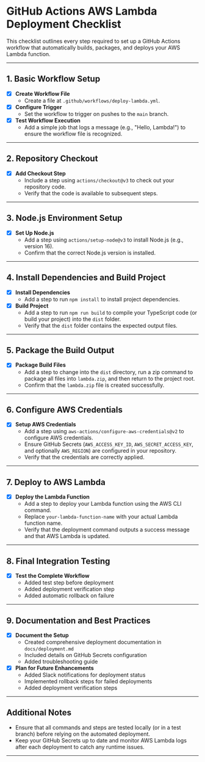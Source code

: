 # GitHub Actions AWS Lambda Deployment Checklist

This checklist outlines every step required to set up a GitHub Actions workflow that automatically builds, packages, and deploys your AWS Lambda function.

---

## 1. Basic Workflow Setup

- [x] **Create Workflow File**
  - Create a file at `.github/workflows/deploy-lambda.yml`.
- [x] **Configure Trigger**
  - Set the workflow to trigger on pushes to the `main` branch.
- [x] **Test Workflow Execution**
  - Add a simple job that logs a message (e.g., "Hello, Lambda!") to ensure the workflow file is recognized.

---

## 2. Repository Checkout

- [x] **Add Checkout Step**
  - Include a step using `actions/checkout@v3` to check out your repository code.
  - Verify that the code is available to subsequent steps.

---

## 3. Node.js Environment Setup

- [x] **Set Up Node.js**
  - Add a step using `actions/setup-node@v3` to install Node.js (e.g., version 16).
  - Confirm that the correct Node.js version is installed.

---

## 4. Install Dependencies and Build Project

- [x] **Install Dependencies**
  - Add a step to run `npm install` to install project dependencies.
- [x] **Build Project**
  - Add a step to run `npm run build` to compile your TypeScript code (or build your project) into the `dist` folder.
  - Verify that the `dist` folder contains the expected output files.

---

## 5. Package the Build Output

- [x] **Package Build Files**
  - Add a step to change into the `dist` directory, run a zip command to package all files into `lambda.zip`, and then return to the project root.
  - Confirm that the `lambda.zip` file is created successfully.

---

## 6. Configure AWS Credentials

- [x] **Setup AWS Credentials**
  - Add a step using `aws-actions/configure-aws-credentials@v2` to configure AWS credentials.
  - Ensure GitHub Secrets (`AWS_ACCESS_KEY_ID`, `AWS_SECRET_ACCESS_KEY`, and optionally `AWS_REGION`) are configured in your repository.
  - Verify that the credentials are correctly applied.

---

## 7. Deploy to AWS Lambda

- [x] **Deploy the Lambda Function**
  - Add a step to deploy your Lambda function using the AWS CLI command.
  - Replace `your-lambda-function-name` with your actual Lambda function name.
  - Verify that the deployment command outputs a success message and that AWS Lambda is updated.

---

## 8. Final Integration Testing

- [x] **Test the Complete Workflow**
  - Added test step before deployment
  - Added deployment verification step
  - Added automatic rollback on failure

---

## 9. Documentation and Best Practices

- [x] **Document the Setup**
  - Created comprehensive deployment documentation in `docs/deployment.md`
  - Included details on GitHub Secrets configuration
  - Added troubleshooting guide
- [x] **Plan for Future Enhancements**
  - Added Slack notifications for deployment status
  - Implemented rollback steps for failed deployments
  - Added deployment verification steps

---

## Additional Notes

- Ensure that all commands and steps are tested locally (or in a test branch) before relying on the automated deployment.
- Keep your GitHub Secrets up to date and monitor AWS Lambda logs after each deployment to catch any runtime issues.

---
